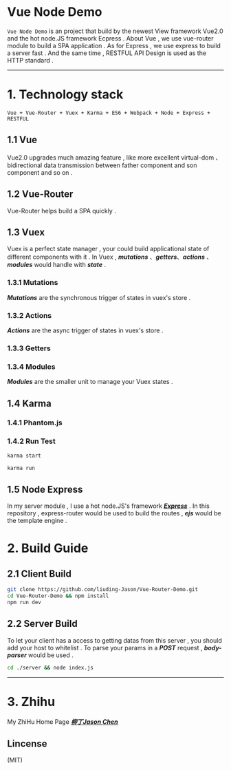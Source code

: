 
# Vue Node Demo
	
`Vue Node Demo` is an project that build by the newest View framework Vue2.0 and the hot node.JS
framework Ecpress . About Vue , we use vue-router module to build a SPA application . As for
Express , we use express to build a server fast . And the same time , RESTFUL API Design is 
used as the HTTP  standard .

***

# 1. Technology stack 
	
	Vue + Vue-Router + Vuex + Karma + ES6 + Webpack + Node + Express + RESTFUL

## 1.1 Vue 
	
Vue2.0 upgrades much amazing feature , like more excellent virtual-dom 、 bidirectional 
data transmission between father component and son component and so on .  

## 1.2 Vue-Router

Vue-Router helps build a SPA quickly . 

## 1.3  Vuex 

Vuex is a perfect state manager , your could build applicational state of different components
with it . In Vuex , ***mutations*** 、***getters***、***actions*** 、***modules*** would 
handle with ***state*** . 

### 1.3.1  Mutations
***Mutations*** are the synchronous trigger of states in vuex's store . 

### 1.3.2  Actions
***Actions*** are the async trigger of states in vuex's store .

### 1.3.3  Getters

### 1.3.4  Modules
***Modules*** are the smaller unit to manage your Vuex states .


## 1.4  Karma 

### 1.4.1  Phantom.js

### 1.4.2  Run Test

```bash
karma start
```

```bash
karma run
```

## 1.5  Node Express 

In my server module , I use a hot node.JS's framework ***[Express](https://github.com/liuding-Jason/express)*** . In this repository , express-router would be used to build the routes , ***ejs*** would be the template engine . 

# 2. Build Guide

## 2.1  Client Build
```bash
git clone https://github.com/liuding-Jason/Vue-Router-Demo.git
cd Vue-Router-Demo && npm install 
npm run dev
```

## 2.2  Server Build
To let your client has a access to getting datas from this server , you should add your host to whitelist . To parse your params in a ***POST*** request , ***body-parser*** would be used . 


```bash
cd ./server && node index.js
```

***

# 3. Zhihu

My ZhiHu Home Page ***[柳丁Jason Chen](https://www.zhihu.com/people/liu-ding-jasonchen)*** 

## Lincense
(MIT)

